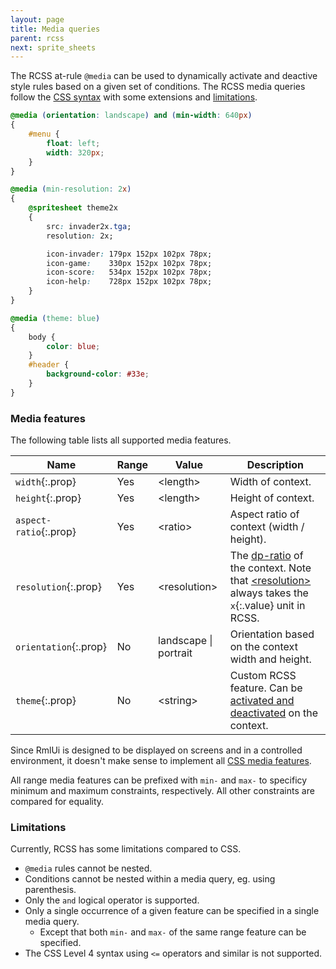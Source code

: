 ```yaml
---
layout: page
title: Media queries
parent: rcss
next: sprite_sheets
---
```


The RCSS at-rule `@media` can be used to dynamically activate and deactive style rules based on a given set of conditions. The RCSS media queries follow the [CSS syntax](https://developer.mozilla.org/en-US/docs/Web/CSS/@media) with some extensions and [limitations](#limitations).

```css
@media (orientation: landscape) and (min-width: 640px)
{
	#menu {
		float: left;
		width: 320px;
	}
}

@media (min-resolution: 2x)
{
	@spritesheet theme2x
	{
		src: invader2x.tga;
		resolution: 2x;

		icon-invader: 179px 152px 102px 78px;
		icon-game:    330px 152px 102px 78px;
		icon-score:   534px 152px 102px 78px;
		icon-help:    728px 152px 102px 78px;
	}
}

@media (theme: blue)
{
	body {
		color: blue;
	}
	#header {
		background-color: #33e;
	}
}
```

### Media features

The following table lists all supported media features.

Name | Range | Value | Description
---- | ----- | ----- | -----------
`width`{:.prop}         | Yes | \<length\>            | Width of context.
`height`{:.prop}        | Yes | \<length\>            | Height of context.
`aspect-ratio`{:.prop}  | Yes | \<ratio\>             | Aspect ratio of context (width / height).
`resolution`{:.prop}    | Yes | \<resolution\>        | The [dp-ratio](syntax.html#dp-unit) of the context. Note that [\<resolution\>](syntax.html#resolution) always takes the `x`{:.value} unit in RCSS.
`orientation`{:.prop}   | No  | landscape \| portrait | Orientation based on the context width and height.
`theme`{:.prop}         | No  | \<string\>            | Custom RCSS feature. Can be [activated and deactivated](../cpp_manual/contexts.html#themes) on the context.

Since RmlUi is designed to be displayed on screens and in a controlled environment, it doesn't make sense to implement all [CSS media features](https://developer.mozilla.org/en-US/docs/Web/CSS/@media#media_features).

All range media features can be prefixed with `min-` and `max-` to specificy minimum and maximum constraints, respectively. All other constraints are compared for equality.

### Limitations

Currently, RCSS has some limitations compared to CSS.

- `@media` rules cannot be nested.
- Conditions cannot be nested within a media query, eg. using parenthesis.
- Only the `and` logical operator is supported.
- Only a single occurrence of a given feature can be specified in a single media query.
    - Except that both `min-` and `max-` of the same range feature can be specified.
- The CSS Level 4 syntax using `<=` operators and similar is not supported.
